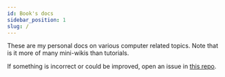 ```yaml
---
id: Book's docs
sidebar_position: 1
slug: /
---
```


These are my personal docs on various computer related topics. Note that is it
more of many mini-wikis than tutorials.

If something is incorrect or could be improved, open an issue in
[this repo](https://github.com/johanbook/docs).
